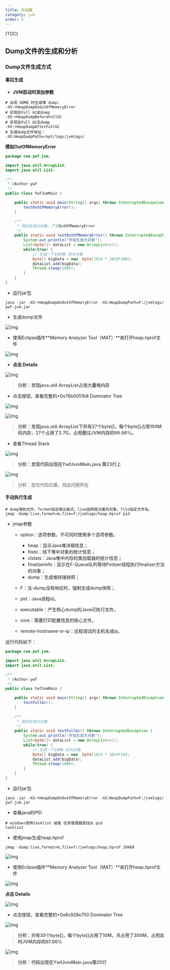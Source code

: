 ```yaml
---
title: 实战篇
category: jvm
order: 5
---
```


[TOC]



## Dump文件的生成和分析

### Dump文件生成方式

#### 事后生成

- **JVM启动时添加参数**

```properties
# 出现 OOME 时生成堆 dump: 
-XX:+HeapDumpOnOutOfMemoryError
# 实现在Full GC前dump
-XX:+HeapDumpBeforeFullGC
# 实现在Full GC后dump
-XX:+HeapDumpAfterFullGC
# 生成dump文件地址：
-XX:HeapDumpPath=/opt/logs/jvmlogs/
```



**模拟OutOfMemoryError**

```java
package com.ywf.jvm;

import java.util.ArrayList;
import java.util.List;

/**
 * @Author:ywf
 */
public class YwfJvmMain {

    public static void main(String[] args) throws InterruptedException {
        testOutOfMemoryError();
    }

    /**
     * 测试生成大对象，产生OutOfMemoryError
     */
    public static void testOutOfMemoryError() throws InterruptedException {
        System.out.println("开始生成大对象");
        List<byte[]> dataList = new ArrayList<>();
        while(true) {
            // 生成一个100MB 的大对象
            byte[] bigData = new  byte[1024 * 1024*100];
            dataList.add(bigData);
            Thread.sleep(1000);
        }
    }
}
```



- 运行jar包

```shell
java -jar -XX:+HeapDumpOnOutOfMemoryError -XX:HeapDumpPath=F:/jvmlogs/ ywf-jvm.jar
```

- 生成dump文件

![img](../../images/jvm/jvm30.png)



- 使用Eclipse插件**Memory Analyzer Tool（MAT）**来打开heap.hprof文件

![img](../../images/jvm/jvm31.png)



- **点击 Details**



![img](../../images/jvm/jvm32.png)

> **分析：发现java.util.ArrayList占用大量堆内存**



- 点击按钮，查看完整的+0x76b0051b8  Dominator Tree

![img](../../images/jvm/jvm33.png)



![img](../../images/jvm/jvm34.png)

> **分析：发现java.util.ArrayList下共有27个byte[]，每个byte[]占用100M的内存，27个占用了2.7G，占用整过JVM内存的99.98%。**



- 查看Thread Stack

![img](../../images/jvm/jvm35.png)

> **分析：发现代码出现在YwfJvmMain.java 第23行上**

![img](../../images/jvm/jvm36.png)

> 分析：定位代码位置，找出问题所在



#### 手动执行生成

```shell
# dump堆到文件，format指定输出格式，live指明是活着的对象，file指定文件名。
jmap -dump:live,format=b,file=f:/jvmlogs/heap.hprof pid
```

- jmap参数

  - option：选项参数，不可同时使用多个选项参数。
    - heap：显示Java堆详细信息；
    - histo：线下堆中对象的统计信息；
    - clstats：Java堆中内存的类加载器的统计信息；
    - finalizerinfo：显示在F-Queue队列等待Finlizer线程执行finalizer方法的对象；
    - dump：生成堆转储快照；

  - F：当-dump没有响应时，强制生成dump快照；
  - pid：Java进程id。
  - executable：产生核心dump的Java可执行文件。
  - core：需要打印配置信息的核心文件。
  - remote-hostname-or-ip：远程调试的主机名或ip。



运行代码如下：

```java
package com.ywf.jvm;

import java.util.ArrayList;
import java.util.List;

/**
 * @Author:ywf
 */
public class YwfJvmMain {

    public static void main(String[] args) throws InterruptedException {
        testFullGc();
    }
    
    /**
     * 测试生成大对象
     */
    public static void testFullGc() throws InterruptedException {
        System.out.println("开始生成大对象");
        List<byte[]> dataList = new ArrayList<>();
        while(true) {
            // 生成一个10MB 的大对象
            byte[] bigData = new  byte[1024 * 1024*10];
            dataList.add(bigData);
            Thread.sleep(1000);
        }
    }
}
```

- 运行jar包

```shell
java -jar -XX:+HeapDumpOnOutOfMemoryError -XX:HeapDumpPath=F:/jvmlogs/ ywf-jvm.jar
```

- 查看java的PID

```shell
# windows使用tasklist 或者 任务管理器查找出 pid
tasklist
```

- 使用jmap生成heap.hprof

```shell
jmap -dump:live,format=b,file=f:/jvmlogs/heap.hprof 20468
```

![img](../../images/jvm/jvm37.png)

- 使用Eclipse插件**Memory Analyzer Tool（MAT）**来打开heap.hprof文件

![img](../../images/jvm/jvm38.png)

**点击 Details**

![img](../../images/jvm/jvm39.png)

- 点击按钮，查看完整的+0x6c928e750 Dominator Tree

![img](../../images/jvm/jvm40.png)

> **分析：共有35个byte[]，每个byte[]占用了10M，共占用了350M，占用此时JVM内存的97.06%**



![img](../../images/jvm/jvm41.png)

> **分析：代码出现在YwfJvmMain.java第25行**



